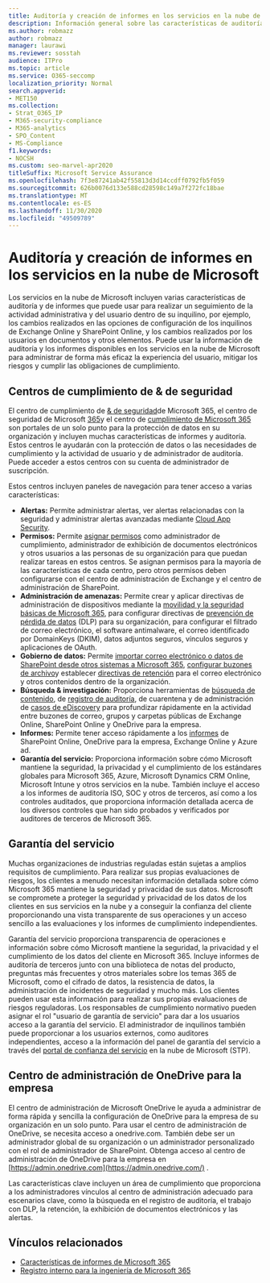 ```yaml
---
title: Auditoría y creación de informes en los servicios en la nube de Microsoft
description: Información general sobre las características de auditoría e informes de Office 365, Microsoft 365 y Service Assurance.
ms.author: robmazz
author: robmazz
manager: laurawi
ms.reviewer: sosstah
audience: ITPro
ms.topic: article
ms.service: O365-seccomp
localization_priority: Normal
search.appverid:
- MET150
ms.collection:
- Strat_O365_IP
- M365-security-compliance
- M365-analytics
- SPO_Content
- MS-Compliance
f1.keywords:
- NOCSH
ms.custom: seo-marvel-apr2020
titleSuffix: Microsoft Service Assurance
ms.openlocfilehash: 7f3e87241ab42f55813d3d14ccdff0792fb5f059
ms.sourcegitcommit: 626b0076d133e588cd28598c149a7f272fc18bae
ms.translationtype: MT
ms.contentlocale: es-ES
ms.lasthandoff: 11/30/2020
ms.locfileid: "49509789"
---
```

# <a name="auditing-and-reporting-in-microsoft-cloud-services"></a>Auditoría y creación de informes en los servicios en la nube de Microsoft

Los servicios en la nube de Microsoft incluyen varias características de auditoría y de informes que puede usar para realizar un seguimiento de la actividad administrativa y del usuario dentro de su inquilino, por ejemplo, los cambios realizados en las opciones de configuración de los inquilinos de Exchange Online y SharePoint Online, y los cambios realizados por los usuarios en documentos y otros elementos. Puede usar la información de auditoría y los informes disponibles en los servicios en la nube de Microsoft para administrar de forma más eficaz la experiencia del usuario, mitigar los riesgos y cumplir las obligaciones de cumplimiento.

## <a name="security--compliance-centers"></a>Centros de cumplimiento de & de seguridad

El centro de cumplimiento de [& de seguridad](https://protection.office.com)de Microsoft 365, el centro de seguridad de Microsoft [365](https://security.microsoft.com)y el centro de [cumplimiento de Microsoft 365](https://compliance.microsoft.com) son portales de un solo punto para la protección de datos en su organización y incluyen muchas características de informes y auditoría. Estos centros le ayudarán con la protección de datos o las necesidades de cumplimiento y la actividad de usuario y de administrador de auditoría. Puede acceder a estos centros con su cuenta de administrador de suscripción.

Estos centros incluyen paneles de navegación para tener acceso a varias características:

- **Alertas:** Permite administrar alertas, ver alertas relacionadas con la seguridad y administrar alertas avanzadas mediante [Cloud App Security](https://docs.microsoft.com/cloud-app-security/what-is-cloud-app-security).
- **Permisos:** Permite [asignar permisos](https://docs.microsoft.com/microsoft-365/security/office-365-security/grant-access-to-the-security-and-compliance-center) como administrador de cumplimiento, administrador de exhibición de documentos electrónicos y otros usuarios a las personas de su organización para que puedan realizar tareas en estos centros. Se asignan permisos para la mayoría de las características de cada centro, pero otros permisos deben configurarse con el centro de administración de Exchange y el centro de administración de SharePoint.
- **Administración de amenazas:** Permite crear y aplicar directivas de administración de dispositivos mediante la [movilidad y la seguridad básicas de Microsoft 365](https://support.microsoft.com/office/overview-of-basic-mobility-and-security-for-microsoft-365-faa7d8e5-645d-4d59-839c-c8d4c1869e4a), para configurar directivas de [prevención de pérdida de datos](https://docs.microsoft.com/microsoft-365/compliance/data-loss-prevention-policies) (DLP) para su organización, para configurar el filtrado de correo electrónico, el software antimalware, el correo identificado por DomainKeys (DKIM), datos adjuntos seguros, vínculos seguros y aplicaciones de OAuth.
- **Gobierno de datos:** Permite [importar correo electrónico o datos de SharePoint desde otros sistemas a Microsoft 365](https://support.office.com/article/Import-PST-files-or-SharePoint-data-to-Office-365-ba688e0a-0fcb-4bd7-8e57-2b669564ea84), [configurar buzones de archivo](https://support.office.com/article/Enable-archive-mailboxes-in-the-Office-365-Security-Compliance-Center-268a109e-7843-405b-bb3d-b9393b2342ce)y establecer [directivas de retención](https://docs.microsoft.com/microsoft-365/compliance/retention-policies) para el correo electrónico y otros contenidos dentro de la organización.
- **Búsqueda & investigación:** Proporciona herramientas de [búsqueda de contenido](https://support.office.com/article/Run-a-Content-Search-in-the-Office-365-Security-Compliance-Center-61852fd9-fe8a-4880-a339-cb19ed3bff4a), de [registro de auditoría](https://support.office.com/article/Search-the-audit-log-in-the-Office-365-Security-Compliance-Center-0d4d0f35-390b-4518-800e-0c7ec95e946c), de cuarentena y de administración de [casos de eDiscovery](https://support.office.com/article/Manage-eDiscovery-cases-in-the-Office-365-Security-Compliance-Center-edea80d6-20a7-40fb-b8c4-5e8c8395f6da) para profundizar rápidamente en la actividad entre buzones de correo, grupos y carpetas públicas de Exchange Online, SharePoint Online y OneDrive para la empresa.
- **Informes:** Permite tener acceso rápidamente a los [informes](https://support.office.com/article/Reports-in-the-Office-365-Security-Compliance-Center-7acd33ce-1ec8-49fb-b625-43bac7b58c5a) de SharePoint Online, OneDrive para la empresa, Exchange Online y Azure ad.
- **Garantía del servicio:** Proporciona información sobre cómo Microsoft mantiene la seguridad, la privacidad y el cumplimiento de los estándares globales para Microsoft 365, Azure, Microsoft Dynamics CRM Online, Microsoft Intune y otros servicios en la nube. También incluye el acceso a los informes de auditoría ISO, SOC y otros de terceros, así como a los controles auditados, que proporciona información detallada acerca de los diversos controles que han sido probados y verificados por auditores de terceros de Microsoft 365.

## <a name="service-assurance"></a>Garantía del servicio

Muchas organizaciones de industrias reguladas están sujetas a amplios requisitos de cumplimiento. Para realizar sus propias evaluaciones de riesgos, los clientes a menudo necesitan información detallada sobre cómo Microsoft 365 mantiene la seguridad y privacidad de sus datos. Microsoft se compromete a proteger la seguridad y privacidad de los datos de los clientes en sus servicios en la nube y a conseguir la confianza del cliente proporcionando una vista transparente de sus operaciones y un acceso sencillo a las evaluaciones y los informes de cumplimiento independientes.

Garantía del servicio proporciona transparencia de operaciones e información sobre cómo Microsoft mantiene la seguridad, la privacidad y el cumplimiento de los datos del cliente en Microsoft 365. Incluye informes de auditoría de terceros junto con una biblioteca de notas del producto, preguntas más frecuentes y otros materiales sobre los temas 365 de Microsoft, como el cifrado de datos, la resistencia de datos, la administración de incidentes de seguridad y mucho más. Los clientes pueden usar esta información para realizar sus propias evaluaciones de riesgos reguladoras. Los responsables de cumplimiento normativo pueden asignar el rol "usuario de garantía de servicio" para dar a los usuarios acceso a la garantía del servicio. El administrador de inquilinos también puede proporcionar a los usuarios externos, como auditores independientes, acceso a la información del panel de garantía del servicio a través del [portal de confianza del servicio](https://aka.ms/STP) en la nube de Microsoft (STP).

## <a name="onedrive-for-business-admin-center"></a>Centro de administración de OneDrive para la empresa

El centro de administración de Microsoft OneDrive le ayuda a administrar de forma rápida y sencilla la configuración de OneDrive para la empresa de su organización en un solo punto. Para usar el centro de administración de OneDrive, se necesita acceso a onedrive.com. También debe ser un administrador global de su organización o un administrador personalizado con el rol de administrador de SharePoint. Obtenga acceso al centro de administración de OneDrive para la empresa en [https://admin.onedrive.com](https://admin.onedrive.com/) .

Las características clave incluyen un área de cumplimiento que proporciona a los administradores vínculos al centro de administración adecuado para escenarios clave, como la búsqueda en el registro de auditoría, el trabajo con DLP, la retención, la exhibición de documentos electrónicos y las alertas.

## <a name="related-links"></a>Vínculos relacionados

- [Características de informes de Microsoft 365](assurance-reporting-features.md)
- [Registro interno para la ingeniería de Microsoft 365](assurance-internal-logging.md)
